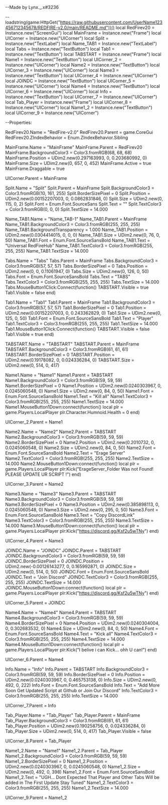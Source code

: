 --Made by Lynx._.x#3236

-- loadstring(game:HttpGet("https://raw.githubusercontent.com/UserName123456712345678/REDFIRE-v2.0/main/README.md"))()
local RedFirev20 = Instance.new("ScreenGui")
local MainFrame = Instance.new("Frame")
local UICorner = Instance.new("UICorner")
local Split = Instance.new("TextLabel")
local Name_TAB1 = Instance.new("TextLabel")
local Tabs = Instance.new("TextButton")
local Tab1 = Instance.new("TextButton")
local TABSTART = Instance.new("Frame")
local Name1 = Instance.new("TextButton")
local UICorner_2 = Instance.new("UICorner")
local Name2 = Instance.new("TextButton")
local UICorner_3 = Instance.new("UICorner")
local Name3 = Instance.new("TextButton")
local UICorner_4 = Instance.new("UICorner")
local JOINDC = Instance.new("TextButton")
local UICorner_5 = Instance.new("UICorner")
local Name4 = Instance.new("TextButton")
local UICorner_6 = Instance.new("UICorner")
local Info = Instance.new("TextButton")
local UICorner_7 = Instance.new("UICorner")
local Tab_Player = Instance.new("Frame")
local UICorner_8 = Instance.new("UICorner")
local Name1_2 = Instance.new("TextButton")
local UICorner_9 = Instance.new("UICorner")

--Properties:

RedFirev20.Name = "RedFire-v2.0"
RedFirev20.Parent = game.CoreGui
RedFirev20.ZIndexBehavior = Enum.ZIndexBehavior.Sibling

MainFrame.Name = "MainFrame"
MainFrame.Parent = RedFirev20
MainFrame.BackgroundColor3 = Color3.fromRGB(68, 68, 68)
MainFrame.Position = UDim2.new(0.297163993, 0, 0.203680992, 0)
MainFrame.Size = UDim2.new(0, 657, 0, 452)
MainFrame.Active = true
MainFrame.Draggable = true

UICorner.Parent = MainFrame

Split.Name = "Split"
Split.Parent = MainFrame
Split.BackgroundColor3 = Color3.fromRGB(10, 161, 255)
Split.BorderSizePixel = 0
Split.Position = UDim2.new(0.00152207003, 0, 0.0862831846, 0)
Split.Size = UDim2.new(0, 115, 0, 2)
Split.Font = Enum.Font.SourceSans
Split.Text = ""
Split.TextColor3 = Color3.fromRGB(0, 0, 0)
Split.TextSize = 14.000

Name_TAB1.Name = "Name_TAB-1"
Name_TAB1.Parent = MainFrame
Name_TAB1.BackgroundColor3 = Color3.fromRGB(255, 255, 255)
Name_TAB1.BackgroundTransparency = 1.000
Name_TAB1.Position = UDim2.new(0.0304414015, 0, 0, 0)
Name_TAB1.Size = UDim2.new(0, 76, 0, 50)
Name_TAB1.Font = Enum.Font.SourceSansBold
Name_TAB1.Text = "Universal RedFireHub"
Name_TAB1.TextColor3 = Color3.fromRGB(255, 255, 255)
Name_TAB1.TextSize = 14.000

Tabs.Name = "Tabs"
Tabs.Parent = MainFrame
Tabs.BackgroundColor3 = Color3.fromRGB(57, 57, 57)
Tabs.BorderSizePixel = 0
Tabs.Position = UDim2.new(0, 0, 0.11061947, 0)
Tabs.Size = UDim2.new(0, 126, 0, 50)
Tabs.Font = Enum.Font.SourceSansBold
Tabs.Text = "TABS"
Tabs.TextColor3 = Color3.fromRGB(255, 255, 255)
Tabs.TextSize = 14.000
Tabs.MouseButton1Click:Connect(function()
	TABSTART.Visible = true
	Tab1.Visible = false
end)

Tab1.Name = "Tab1"
Tab1.Parent = MainFrame
Tab1.BackgroundColor3 = Color3.fromRGB(57, 57, 57)
Tab1.BorderSizePixel = 0
Tab1.Position = UDim2.new(0.00152207003, 0, 0.243362829, 0)
Tab1.Size = UDim2.new(0, 125, 0, 50)
Tab1.Font = Enum.Font.SourceSansBold
Tab1.Text = "Player"
Tab1.TextColor3 = Color3.fromRGB(255, 255, 255)
Tab1.TextSize = 14.000
Tab1.MouseButton1Click:Connect(function()
	TABSTART.Visible = false
	Tab1.Visible = true
end)

TABSTART.Name = "TABSTART"
TABSTART.Parent = MainFrame
TABSTART.BackgroundColor3 = Color3.fromRGB(61, 61, 61)
TABSTART.BorderSizePixel = 0
TABSTART.Position = UDim2.new(0.19178082, 0, 0.024336284, 0)
TABSTART.Size = UDim2.new(0, 514, 0, 417)

Name1.Name = "Name1"
Name1.Parent = TABSTART
Name1.BackgroundColor3 = Color3.fromRGB(59, 59, 59)
Name1.BorderSizePixel = 0
Name1.Position = UDim2.new(0.0240303967, 0, 0.0245060548, 0)
Name1.Size = UDim2.new(0, 84, 0, 50)
Name1.Font = Enum.Font.SourceSansBold
Name1.Text = "Kill all"
Name1.TextColor3 = Color3.fromRGB(255, 255, 255)
Name1.TextSize = 14.000
Name1.MouseButton1Down:connect(function()
	local plr = game.Players.LocalPlayer
	plr.Character.Humnoid.Health = 0
end)

UICorner_2.Parent = Name1

Name2.Name = "Name2"
Name2.Parent = TABSTART
Name2.BackgroundColor3 = Color3.fromRGB(59, 59, 59)
Name2.BorderSizePixel = 0
Name2.Position = UDim2.new(0.2010732, 0, 0.0245060548, 0)
Name2.Size = UDim2.new(0, 84, 0, 50)
Name2.Font = Enum.Font.SourceSansBold
Name2.Text = "Erage Server"
Name2.TextColor3 = Color3.fromRGB(255, 255, 255)
Name2.TextSize = 14.000
Name2.MouseButton1Down:connect(function()
	local plr = game.Players.LocalPlayer
	plr:Kick("ErageServer_Folder Was not Found! PLEASE UPDATE UR SCRIPT !")
end)

UICorner_3.Parent = Name2

Name3.Name = "Name3"
Name3.Parent = TABSTART
Name3.BackgroundColor3 = Color3.fromRGB(59, 59, 59)
Name3.BorderSizePixel = 0
Name3.Position = UDim2.new(0.385898113, 0, 0.0245060548, 0)
Name3.Size = UDim2.new(0, 295, 0, 50)
Name3.Font = Enum.Font.SourceSansBold
Name3.Text = "Copy DiscordLink"
Name3.TextColor3 = Color3.fromRGB(255, 255, 255)
Name3.TextSize = 14.000
Name3.MouseButton1Down:connect(function()
	local plr = game.Players.LocalPlayer
	plr:Kick("https://discord.gg/Ksf2u5wTNy")
end)

UICorner_4.Parent = Name3

JOINDC.Name = "JOINDC"
JOINDC.Parent = TABSTART
JOINDC.BackgroundColor3 = Color3.fromRGB(59, 59, 59)
JOINDC.BorderSizePixel = 0
JOINDC.Position = UDim2.new(-0.00126143277, 0, 0.165992871, 0)
JOINDC.Size = UDim2.new(0, 514, 0, 50)
JOINDC.Font = Enum.Font.SourceSansBold
JOINDC.Text = "Join Discord"
JOINDC.TextColor3 = Color3.fromRGB(255, 255, 255)
JOINDC.TextSize = 14.000
JOINDC.MouseButton1Down:connect(function()
	local plr = game.Players.LocalPlayer
	plr:Kick("https://discord.gg/Ksf2u5wTNy")
end)


UICorner_5.Parent = JOINDC

Name4.Name = "Name4"
Name4.Parent = TABSTART
Name4.BackgroundColor3 = Color3.fromRGB(59, 59, 59)
Name4.BorderSizePixel = 0
Name4.Position = UDim2.new(0.0240304004, 0, 0.302683532, 0)
Name4.Size = UDim2.new(0, 84, 0, 50)
Name4.Font = Enum.Font.SourceSansBold
Name4.Text = "Kick all"
Name4.TextColor3 = Color3.fromRGB(255, 255, 255)
Name4.TextSize = 14.000
Name4.MouseButton1Down:connect(function()
	local plr = game.Players.LocalPlayer
	plr:Kick("I belive i can Kick... ohh U can!")
end)

UICorner_6.Parent = Name4

Info.Name = "Info"
Info.Parent = TABSTART
Info.BackgroundColor3 = Color3.fromRGB(59, 59, 59)
Info.BorderSizePixel = 0
Info.Position = UDim2.new(0.0240303967, 0, 0.465753138, 0)
Info.Size = UDim2.new(0, 492, 0, 222)
Info.Font = Enum.Font.SourceSansBold
Info.Text = "Add More Soon Get Updated Script at Github or Join Our Discord"
Info.TextColor3 = Color3.fromRGB(255, 255, 255)
Info.TextSize = 14.000

UICorner_7.Parent = Info

Tab_Player.Name = "Tab_Player"
Tab_Player.Parent = MainFrame
Tab_Player.BackgroundColor3 = Color3.fromRGB(61, 61, 61)
Tab_Player.Position = UDim2.new(0.190258756, 0, 0.024336284, 0)
Tab_Player.Size = UDim2.new(0, 514, 0, 417)
Tab_Player.Visible = false

UICorner_8.Parent = Tab_Player

Name1_2.Name = "Name1"
Name1_2.Parent = Tab_Player
Name1_2.BackgroundColor3 = Color3.fromRGB(59, 59, 59)
Name1_2.BorderSizePixel = 0
Name1_2.Position = UDim2.new(0.0240303967, 0, 0.0245060548, 0)
Name1_2.Size = UDim2.new(0, 492, 0, 398)
Name1_2.Font = Enum.Font.SourceSansBold
Name1_2.Text = "UGH... Dont Expected That Player and Other Tabs Will be added in The First Update Stay Tuned"
Name1_2.TextColor3 = Color3.fromRGB(255, 255, 255)
Name1_2.TextSize = 14.000

UICorner_9.Parent = Name1_2
